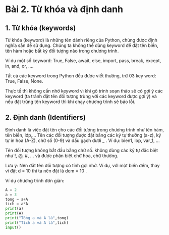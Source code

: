 # Bài 2. Từ khóa và định danh

## 1. Từ khóa \(keywords\)

Từ khóa \(keyword\) là những tên dành riêng của Python, chúng được định nghĩa sẵn để sử dụng. Chúng ta không thể dùng keyword để đặt tên biến, tên hàm hoặc bất kỳ đối tượng nào trong chương trình.

Ví dụ một số keyword: True, False, await, else, import, pass, break, except, in, and, or, ….

Tất cả các keyword trong Python đều được viết thường, trừ 03 key word: True, False, None.

Thực tế thì không cần nhớ keyword vì khi gõ trình soạn thảo sẽ có gợi ý các keyword \(ta tránh đặt tên đối tượng trùng với các keyword được gợi ý\) và nếu đặt trùng tên keyword thì khi chạy chương trình sẽ báo lỗi.

## 2. Định danh \(Identifiers\)

Định danh là việc đặt tên cho các đối tượng trong chương trình như tên hàm, tên biến, lớp,… Tên các đối tượng được đặt bằng các ký tự thường \(a-z\), ký tự in hoa \(A-Z\), chữ số \(0-9\) và dấu gạch dưới \_ . Ví dụ: bien1, lop, var\_1, …

Tên đối tượng không bắt đầu bằng chữ số. không dùng các ký tự đặc biệt như !, @, \#, … và được phân biệt chữ hoa, chữ thường.

Lưu ý: Nên đặt tên đối tượng có tính gợi nhớ. Ví dụ, với một biến đếm, thay vì đặt d = 10 thì ta nên đặt là dem = 10 .

Ví dụ chương trình đơn giản:

```python
A = 2
a = 3
tong = a+A
tich = a*A
print(a)
print(A)
print("Tổng a và A là",tong)
print("Tích a và A là",tich)
input()
```



